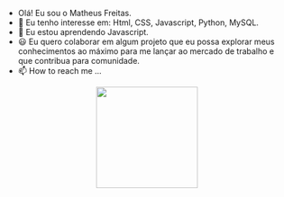 -  Olá! Eu sou o Matheus Freitas.
- 👀 Eu tenho interesse em: Html, CSS, Javascript, Python, MySQL.
- 🌱 Eu estou aprendendo Javascript.
- 😃 Eu quero colaborar em algum projeto que eu possa explorar meus conhecimentos ao máximo para me lançar ao mercado de trabalho e que contribua para comunidade.
- 📫 How to reach me ...
<div align="center">
  <a href="https://github.com/freitas022">
  <img height="180em" src="https://github-readme-stats.vercel.app/api?username=freitas022&show_icons=true&theme=hacker&include_all_commits=true&count_private=true"/>
</div>
